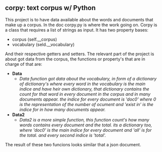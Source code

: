 ## corpy: text corpus w/ Python

This project is to have data available about the words and documents that make up a corpus.
In the doc corpy.py is where the work going on. 
Corpy is a class that requires a list of strings as input. It has two property bases:
* corpus (self.__corpus)
* vocabulary (seld.__vocabulary)

And their respective getters and setters.
The relevant part of the project is about got data from the corpus, the functions or property's that are in charge of that are:
- **Data** 
  - *Data function got data about the vocabulary, in form of a dictionary of dictionary's where every word in the vocabulary is the main indice and have heir own dictionary, that dictionary contains the count for that word in every document in the corpus and in many documents appear. the indice for every document is 'doc0' where 0 is the representation of the number of ocument and 'exist in' is the indice for in how many documents appear.*
- **Data2**
  - *Data2 is a more simple function, this function count's how many words contains every document and the total. its a dictionary too, where 'doc0' is the main indice for every document and 'all' is for the total. and every second indice is 'total'.* 

The result of these two funcions looks similar that a json document.
